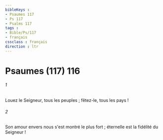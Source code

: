 ```yaml
---
bibleKeys : 
- Psaumes 117
- Ps 117
- Psalms 117
tags : 
- Bible/Ps/117
- français
cssclass : français
direction : ltr
---
```


# Psaumes (117) 116

###### 1
Louez le Seigneur, tous les peuples ; fêtez-le, tous les pays !
###### 2
Son amour envers nous s'est montré le plus fort ; éternelle est la fidélité du Seigneur !
